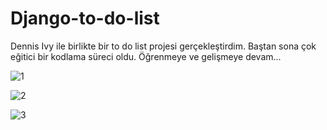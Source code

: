 # Django-to-do-list

Dennis Ivy ile birlikte bir to do list projesi gerçekleştirdim. Baştan sona çok eğitici bir kodlama süreci oldu. Öğrenmeye ve gelişmeye devam...

![1](https://user-images.githubusercontent.com/44372895/199973455-297e2c29-14b2-49da-8bae-9b279baebff3.png)

![2](https://user-images.githubusercontent.com/44372895/199973540-eba58395-40c8-46c0-8a19-ee92747339e8.png)

![3](https://user-images.githubusercontent.com/44372895/199973605-9ad5a1cc-debf-4b06-bb4e-94b487e00637.png)


